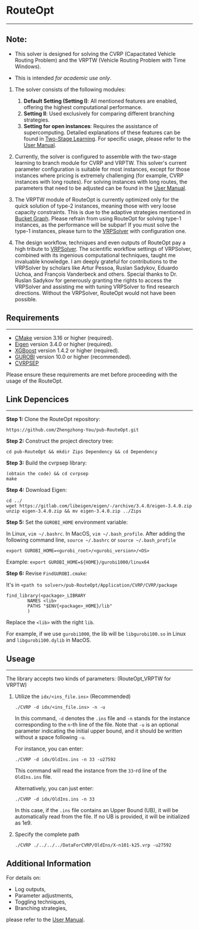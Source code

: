 # RouteOpt

---

## Note:

- This solver is designed for solving the CVRP (Capacitated Vehicle Routing Problem) and the VRPTW (Vehicle Routing
  Problem with Time Windows).

- This is intended *for academic use only*.

1. The solver consists of the following modules:
    1. **Default Setting (Setting I)**: All mentioned features are enabled, offering the highest computational performance.
    2. **Setting II**: Used exclusively for comparing different branching strategies.
    3. **Setting for open instances**: Requires the assistance of supercomputing. Detailed explanations of these
       features can be found
       in [Two-Stage Learning](https://www.researchgate.net/publication/374553305_Two-Stage_Learning_to_Branch_in_Branch-Price-and-Cut_Algorithms_for_Solving_Vehicle_Routing_Problems_Exactly).
       For specific usage, please refer to the [User Manual](https://github.com/Zhengzhong-You/RouteOpt-usermanual).

2. Currently, the solver is configured to assemble with the two-stage learning to branch module for CVRP and VRPTW. This
   solver's current parameter configuration is suitable for most instances, except for those instances where pricing is
   extremely challenging (for example, CVRP instances with long routes). For solving instances with long routes, the
   parameters that need to be adjusted can be found in
   the [User Manual](https://github.com/Zhengzhong-You/RouteOpt-usermanual).

3. The VRPTW module of RouteOpt is currently optimized only for the quick solution of type-2 instances, meaning those
   with very loose capacity constraints. This is due to the adaptive strategies mentioned
   in [Bucket Graph](https://pubsonline.informs.org/doi/abs/10.1287/trsc.2020.0985). Please refrain from using RouteOpt
   for solving type-1 instances, as the performance will be subpar! If you must solve the type-1 instances, please turn
   to the [VRPSolver](https://vrpsolver.math.u-bordeaux.fr/) with configuration one.

4. The design workflow, techniques and even outputs of RouteOpt pay a high tribute
   to [VRPSolver](https://vrpsolver.math.u-bordeaux.fr/). The scientific workflow settings of VRPSolver, combined with
   its ingenious computational techniques, taught me invaluable knowledge. I am deeply grateful for contributions to the
   VRPSolver by scholars like Artur Pessoa, Ruslan Sadykov, Eduardo Uchoa, and François Vanderbeck and others. Special
   thanks to Dr. Ruslan Sadykov for generously granting the rights to access the VRPSolver and assisting me with tuning
   VRPSolver to find research directions. Without the VRPSolver, RouteOpt would not have been possible.

## Requirements

---

- [CMake](https://cmake.org/download/) version 3.16 or higher (required).
- [Eigen](https://eigen.tuxfamily.org/index.php?title=Main_Page) version 3.4.0 or higher (required).
- [XGBoost](https://xgboost.readthedocs.io/en/latest/build.html) version 1.4.2 or higher (required).
- [GUROBI](https://www.gurobi.com/downloads/gurobi-software/) version 10.0 or higher (recommended).
- [CVRPSEP](https://econ.au.dk/research/researcher-websites/jens-lysgaard/cvrpsep/)

Please ensure these requirements are met before proceeding with the usage of the RouteOpt.

## Link Depencices

---

**Step 1:** Clone the RouteOpt repository:

```
https://github.com/Zhengzhong-You/pub-RouteOpt.git
```

**Step 2:** Construct the project directory tree:

```
cd pub-RouteOpt && mkdir Zips Dependency && cd Dependency
```

**Step 3:** Build the cvrpsep library:

```
(obtain the code) && cd cvrpsep
make
```

**Step 4:** Download Eigen:

```
cd ../
wget https://gitlab.com/libeigen/eigen/-/archive/3.4.0/eigen-3.4.0.zip
unzip eigen-3.4.0.zip && mv eigen-3.4.0.zip ../Zips
```

**Step 5:** Set the `GUROBI_HOME` environment variable:

In Linux, `vim ~/.bashrc`. In MacOS, `vim ~/.bash_profile`. After adding the following command line, `source ~/.bashrc`
or `source ~/.bash_profile`

```
export GUROBI_HOME=<gurobi_root>/<gurobi_version>/<OS>
```

Example: `export GUROBI_HOME=${HOME}/gurobi1000/linux64`

**Step 6:** Revise `FindGUROBI.cmake`:

It's in `<path to solver>/pub-RouteOpt/Application/CVRP/CVRP/package`

```
find_library(<package>_LIBRARY
        NAMES <lib>
        PATHS "$ENV{<package>_HOME}/lib"
        )
```

Replace the `<lib>` with the right `lib`.

For example, if we use `gurobi1000`, the lib will be `libgurobi100.so` in Linux and `libgurobi100.dylib` in MacOS.

## Useage

---

The library accepts two kinds of parameters: (RouteOpt_VRPTW for VRPTW)

1. Utilize the `idx/<ins_file.ins>` (Recommended)

   ```
   ./CVRP -d idx/<ins_file.ins> -n -u
   ```

   In this command, `-d` denotes the `.ins` file and `-n` stands for the instance corresponding to the `n`-th line of
   the file. Note that `-u` is an optional parameter indicating the initial upper bound, and it should be written
   without a space following `-u`.

   For instance, you can enter:

   ```
   ./CVRP -d idx/OldIns.ins -n 33 -u27592
   ```

   This command will read the instance from the `33`-rd line of the `OldIns.ins` file.

   Alternatively, you can just enter:

   ```
   ./CVRP -d idx/OldIns.ins -n 33 
   ```

   In this case, if the `.ins` file contains an Upper Bound (UB), it will be automatically read from the file. If no UB
   is provided, it will be initialized as 1e9.

2. Specify the complete path

   ```
   ./CVRP ./../../../DataForCVRP/OldIns/X-n101-k25.vrp -u27592
   ```

## Additional Information

For details on:
- Log outputs,
- Parameter adjustments,
- Toggling techniques,
- Branching strategies,

please refer to the [User Manual](https://github.com/Zhengzhong-You/RouteOpt-usermanual).
